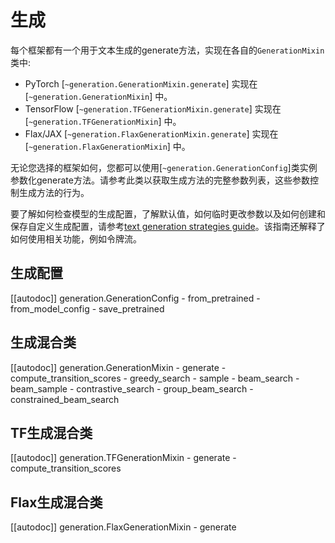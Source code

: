 <!--版权所有2022年HuggingFace团队。保留所有权利。

根据Apache许可证第2.0版（“许可证”）获得许可；除非符合许可证的要求，否则您不得使用此文件。您可以在以下网址获取许可证的副本

http://www.apache.org/licenses/LICENSE-2.0

除非适用法律要求或书面同意，否则根据许可证分发的软件是基于“按原样”分发的，不附带任何明示或暗示的担保或条件。请参阅许可证以获取特定语言下的权限和限制

⚠️请注意，此文件是Markdown格式，但包含我们的doc-builder的特定语法（类似于MDX），可能在您的Markdown查看器中无法正确呈现。

-->

# 生成

每个框架都有一个用于文本生成的generate方法，实现在各自的`GenerationMixin`类中:

- PyTorch [`~generation.GenerationMixin.generate`] 实现在 [`~generation.GenerationMixin`] 中。
- TensorFlow [`~generation.TFGenerationMixin.generate`] 实现在 [`~generation.TFGenerationMixin`] 中。
- Flax/JAX [`~generation.FlaxGenerationMixin.generate`] 实现在 [`~generation.FlaxGenerationMixin`] 中。

无论您选择的框架如何，您都可以使用[`~generation.GenerationConfig`]类实例参数化generate方法。请参考此类以获取生成方法的完整参数列表，这些参数控制生成方法的行为。

要了解如何检查模型的生成配置，了解默认值，如何临时更改参数以及如何创建和保存自定义生成配置，请参考[text generation strategies guide](../generation_strategies)。该指南还解释了如何使用相关功能，例如令牌流。

## 生成配置

[[autodoc]] generation.GenerationConfig
	- from_pretrained
	- from_model_config
	- save_pretrained

## 生成混合类

[[autodoc]] generation.GenerationMixin
	- generate
	- compute_transition_scores
	- greedy_search
	- sample
	- beam_search
	- beam_sample
	- contrastive_search
	- group_beam_search
	- constrained_beam_search

## TF生成混合类

[[autodoc]] generation.TFGenerationMixin
	- generate
	- compute_transition_scores

## Flax生成混合类

[[autodoc]] generation.FlaxGenerationMixin
	- generate

